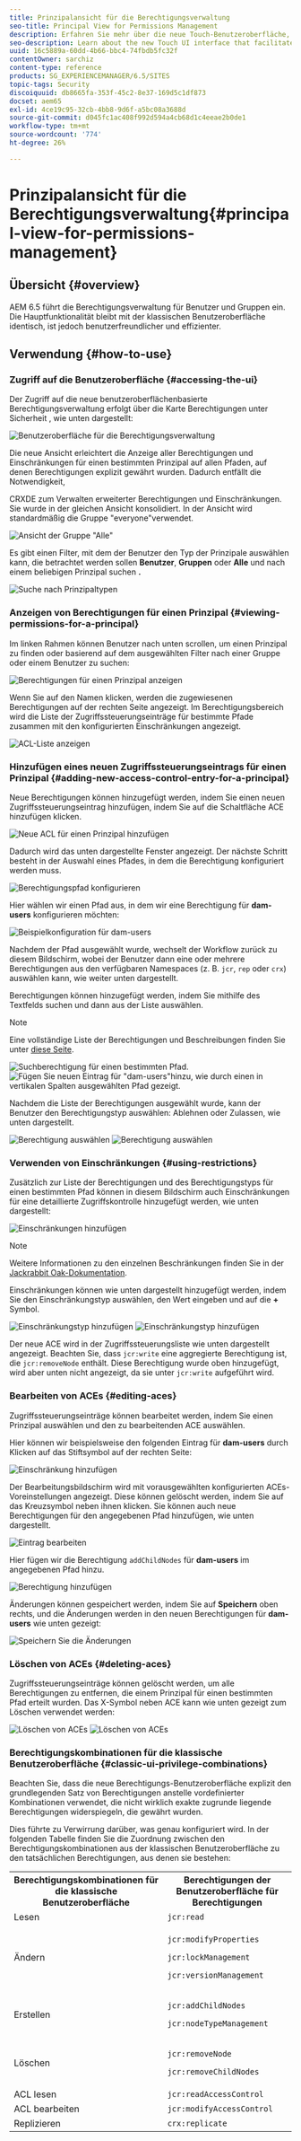 ```yaml
---
title: Prinzipalansicht für die Berechtigungsverwaltung
seo-title: Principal View for Permissions Management
description: Erfahren Sie mehr über die neue Touch-Benutzeroberfläche, die die Berechtigungsverwaltung erleichtert.
seo-description: Learn about the new Touch UI interface that facilitates permissions management.
uuid: 16c5889a-60dd-4b66-bbc4-74fbdb5fc32f
contentOwner: sarchiz
content-type: reference
products: SG_EXPERIENCEMANAGER/6.5/SITES
topic-tags: Security
discoiquuid: db8665fa-353f-45c2-8e37-169d5c1df873
docset: aem65
exl-id: 4ce19c95-32cb-4bb8-9d6f-a5bc08a3688d
source-git-commit: d045fc1ac408f992d594a4cb68d1c4eeae2b0de1
workflow-type: tm+mt
source-wordcount: '774'
ht-degree: 26%

---
```



# Prinzipalansicht für die Berechtigungsverwaltung{#principal-view-for-permissions-management}

## Übersicht {#overview}

AEM 6.5 führt die Berechtigungsverwaltung für Benutzer und Gruppen ein. Die Hauptfunktionalität bleibt mit der klassischen Benutzeroberfläche identisch, ist jedoch benutzerfreundlicher und effizienter.

## Verwendung {#how-to-use}

### Zugriff auf die Benutzeroberfläche {#accessing-the-ui}

Der Zugriff auf die neue benutzeroberflächenbasierte Berechtigungsverwaltung erfolgt über die Karte Berechtigungen unter Sicherheit , wie unten dargestellt:

![Benutzeroberfläche für die Berechtigungsverwaltung](assets/screen_shot_2019-03-17at63333pm.png)

Die neue Ansicht erleichtert die Anzeige aller Berechtigungen und Einschränkungen für einen bestimmten Prinzipal auf allen Pfaden, auf denen Berechtigungen explizit gewährt wurden. Dadurch entfällt die Notwendigkeit,

CRXDE zum Verwalten erweiterter Berechtigungen und Einschränkungen. Sie wurde in der gleichen Ansicht konsolidiert. In der Ansicht wird standardmäßig die Gruppe &quot;everyone&quot;verwendet.

![Ansicht der Gruppe &quot;Alle&quot;](assets/unu-1.png)

Es gibt einen Filter, mit dem der Benutzer den Typ der Prinzipale auswählen kann, die betrachtet werden sollen **Benutzer**, **Gruppen** oder **Alle** und nach einem beliebigen Prinzipal suchen **.**

![Suche nach Prinzipaltypen](assets/image2019-3-20_23-52-51.png)

### Anzeigen von Berechtigungen für einen Prinzipal {#viewing-permissions-for-a-principal}

Im linken Rahmen können Benutzer nach unten scrollen, um einen Prinzipal zu finden oder basierend auf dem ausgewählten Filter nach einer Gruppe oder einem Benutzer zu suchen:

![Berechtigungen für einen Prinzipal anzeigen](assets/doi-1.png)

Wenn Sie auf den Namen klicken, werden die zugewiesenen Berechtigungen auf der rechten Seite angezeigt. Im Berechtigungsbereich wird die Liste der Zugriffssteuerungseinträge für bestimmte Pfade zusammen mit den konfigurierten Einschränkungen angezeigt.

![ACL-Liste anzeigen](assets/trei-1.png)

### Hinzufügen eines neuen Zugriffssteuerungseintrags für einen Prinzipal {#adding-new-access-control-entry-for-a-principal}

Neue Berechtigungen können hinzugefügt werden, indem Sie einen neuen Zugriffssteuerungseintrag hinzufügen, indem Sie auf die Schaltfläche ACE hinzufügen klicken.

![Neue ACL für einen Prinzipal hinzufügen](assets/patru.png)

Dadurch wird das unten dargestellte Fenster angezeigt. Der nächste Schritt besteht in der Auswahl eines Pfades, in dem die Berechtigung konfiguriert werden muss.

![Berechtigungspfad konfigurieren](assets/cinci-1.png)

Hier wählen wir einen Pfad aus, in dem wir eine Berechtigung für **dam-users** konfigurieren möchten:

![Beispielkonfiguration für dam-users](assets/sase-1.png)

Nachdem der Pfad ausgewählt wurde, wechselt der Workflow zurück zu diesem Bildschirm, wobei der Benutzer dann eine oder mehrere Berechtigungen aus den verfügbaren Namespaces (z. B. `jcr`, `rep` oder `crx`) auswählen kann, wie weiter unten dargestellt.

Berechtigungen können hinzugefügt werden, indem Sie mithilfe des Textfelds suchen und dann aus der Liste auswählen.

>[!NOTE]
>
>Eine vollständige Liste der Berechtigungen und Beschreibungen finden Sie unter [diese Seite](/help/sites-administering/user-group-ac-admin.md#access-right-management).

![Suchberechtigung für einen bestimmten Pfad.](assets/image2019-3-21_0-5-47.png) ![Fügen Sie neuen Eintrag für &quot;dam-users&quot;hinzu, wie durch einen in vertikalen Spalten ausgewählten Pfad gezeigt.](assets/image2019-3-21_0-6-53.png)

Nachdem die Liste der Berechtigungen ausgewählt wurde, kann der Benutzer den Berechtigungstyp auswählen: Ablehnen oder Zulassen, wie unten dargestellt.

![Berechtigung auswählen](assets/screen_shot_2019-03-17at63938pm.png) ![Berechtigung auswählen](assets/screen_shot_2019-03-17at63947pm.png)

### Verwenden von Einschränkungen {#using-restrictions}

Zusätzlich zur Liste der Berechtigungen und des Berechtigungstyps für einen bestimmten Pfad können in diesem Bildschirm auch Einschränkungen für eine detaillierte Zugriffskontrolle hinzugefügt werden, wie unten dargestellt:

![Einschränkungen hinzufügen](assets/image2019-3-21_1-4-14.png)

>[!NOTE]
>
>Weitere Informationen zu den einzelnen Beschränkungen finden Sie in der [Jackrabbit Oak-Dokumentation](https://jackrabbit.apache.org/oak/docs/security/authorization/restriction.html).

Einschränkungen können wie unten dargestellt hinzugefügt werden, indem Sie den Einschränkungstyp auswählen, den Wert eingeben und auf die **+** Symbol.

![Einschränkungstyp hinzufügen](assets/sapte-1.png) ![Einschränkungstyp hinzufügen](assets/opt-1.png)

Der neue ACE wird in der Zugriffssteuerungsliste wie unten dargestellt angezeigt. Beachten Sie, dass `jcr:write` eine aggregierte Berechtigung ist, die `jcr:removeNode` enthält. Diese Berechtigung wurde oben hinzugefügt, wird aber unten nicht angezeigt, da sie unter `jcr:write` aufgeführt wird.

### Bearbeiten von ACEs {#editing-aces}

Zugriffssteuerungseinträge können bearbeitet werden, indem Sie einen Prinzipal auswählen und den zu bearbeitenden ACE auswählen.

Hier können wir beispielsweise den folgenden Eintrag für **dam-users** durch Klicken auf das Stiftsymbol auf der rechten Seite:

![Einschränkung hinzufügen](assets/image2019-3-21_0-35-39.png)

Der Bearbeitungsbildschirm wird mit vorausgewählten konfigurierten ACEs-Voreinstellungen angezeigt. Diese können gelöscht werden, indem Sie auf das Kreuzsymbol neben ihnen klicken. Sie können auch neue Berechtigungen für den angegebenen Pfad hinzufügen, wie unten dargestellt.

![Eintrag bearbeiten](assets/noua-1.png)

Hier fügen wir die Berechtigung `addChildNodes` für **dam-users** im angegebenen Pfad hinzu.

![Berechtigung hinzufügen](assets/image2019-3-21_0-45-35.png)

Änderungen können gespeichert werden, indem Sie auf **Speichern** oben rechts, und die Änderungen werden in den neuen Berechtigungen für **dam-users** wie unten gezeigt:

![Speichern Sie die Änderungen](assets/zece-1.png)

### Löschen von ACEs {#deleting-aces}

Zugriffssteuerungseinträge können gelöscht werden, um alle Berechtigungen zu entfernen, die einem Prinzipal für einen bestimmten Pfad erteilt wurden. Das X-Symbol neben ACE kann wie unten gezeigt zum Löschen verwendet werden:

![Löschen von ACEs](assets/image2019-3-21_0-53-19.png) ![Löschen von ACEs](assets/unspe.png)

### Berechtigungskombinationen für die klassische Benutzeroberfläche {#classic-ui-privilege-combinations}

Beachten Sie, dass die neue Berechtigungs-Benutzeroberfläche explizit den grundlegenden Satz von Berechtigungen anstelle vordefinierter Kombinationen verwendet, die nicht wirklich exakte zugrunde liegende Berechtigungen widerspiegeln, die gewährt wurden.

Dies führte zu Verwirrung darüber, was genau konfiguriert wird. In der folgenden Tabelle finden Sie die Zuordnung zwischen den Berechtigungskombinationen aus der klassischen Benutzeroberfläche zu den tatsächlichen Berechtigungen, aus denen sie bestehen:

<table>
 <tbody>
  <tr>
   <th>Berechtigungskombinationen für die klassische Benutzeroberfläche</th>
   <th>Berechtigungen der Benutzeroberfläche für Berechtigungen</th>
  </tr>
  <tr>
   <td>Lesen</td>
   <td><code>jcr:read</code></td>
  </tr>
  <tr>
   <td>Ändern</td>
   <td><p><code>jcr:modifyProperties</code></p> <p><code>jcr:lockManagement</code></p> <p><code>jcr:versionManagement</code></p> </td>
  </tr>
  <tr>
   <td>Erstellen</td>
   <td><p><code>jcr:addChildNodes</code></p> <p><code>jcr:nodeTypeManagement</code></p> </td>
  </tr>
  <tr>
   <td>Löschen</td>
   <td><p><code>jcr:removeNode</code></p> <p><code>jcr:removeChildNodes</code></p> </td>
  </tr>
  <tr>
   <td>ACL lesen</td>
   <td><code>jcr:readAccessControl</code></td>
  </tr>
  <tr>
   <td>ACL bearbeiten</td>
   <td><code>jcr:modifyAccessControl</code></td>
  </tr>
  <tr>
   <td>Replizieren</td>
   <td><code>crx:replicate</code></td>
  </tr>
 </tbody>
</table>
